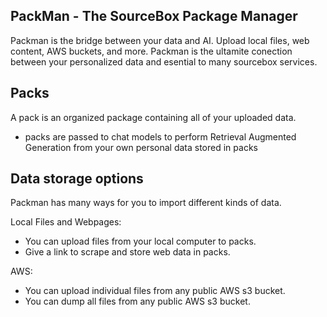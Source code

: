 ## PackMan - The SourceBox Package Manager

Packman is the bridge between your data and AI. Upload local files, web content, AWS buckets, and more. Packman is the ultamite conection between your personalized data and esential to many sourcebox services.


## Packs

A pack is an organized package containing all of your uploaded data.

- packs are passed to chat models to perform Retrieval Augmented Generation from your own personal data stored in packs


## Data storage options

Packman has many ways for you to import different kinds of data.

Local Files and Webpages:
- You can upload files from your local computer to packs.
- Give a link to scrape and store web data in packs.

AWS:
- You can upload individual files from any public AWS s3 bucket.
- You can dump all files from any public AWS s3 bucket.


